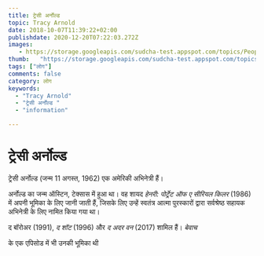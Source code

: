 ```yaml
---
title: ट्रेसी अर्नोल्ड 
topic: Tracy Arnold
date: 2018-10-07T11:39:22+02:00
publishdate: 2020-12-20T07:22:03.272Z
images: 
   - https://storage.googleapis.com/sudcha-test.appspot.com/topics/People/tracy_arnold/1.jpeg
thumb:   "https://storage.googleapis.com/sudcha-test.appspot.com/topics/People/tracy_arnold/thumb.jpeg"
tags: ["लोग"]
comments: false
category: लोग
keywords: 
  - "Tracy Arnold"
  - "ट्रेसी अर्नोल्ड "
  - "information"

---
```

<h1> ट्रेसी अर्नोल्ड </h1> <p> ट्रेसी अर्नोल्ड (जन्म 11 अगस्त, 1962) एक अमेरिकी अभिनेत्री हैं। </p> <p> अर्नोल्ड का जन्म ऑस्टिन, टेक्सास में हुआ था। वह शायद <i> हेनरी: पोर्ट्रेट ऑफ ए सीरियल किलर </i> (1986) में अपनी भूमिका के लिए जानी जाती हैं, जिसके लिए उन्हें स्वतंत्र आत्मा पुरस्कारों द्वारा सर्वश्रेष्ठ सहायक अभिनेत्री के लिए नामित किया गया था। </p> <p अन्य फिल्मों में <i> द बॉरोअर </i> (1991), <i> द शॉट </i> (1996) और <i> द अदर वन </i> (2017) शामिल हैं। <I> बेवाच </i> </p> के एक एपिसोड में भी उनकी भूमिका थी 